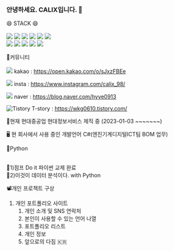 ### 안녕하세요. CALIX입니다. 👋

<!--
**wikwanggy/wikwanggy** is a ✨ _special_ ✨ repository because its `README.md` (this file) appears on your GitHub profile.

Here are some ideas to get you started:

- 🔭 I’m currently working on ...
- 🌱 I’m currently learning ...
- 👯 I’m looking to collaborate on ...
- 🤔 I’m looking for help with ...
- 💬 Ask me about ...
- 📫 How to reach me: ...
- 😄 Pronouns: ...
- ⚡ Fun fact: ...
-->

😄 STACK 😄 <br><br>
<img src="https://img.shields.io/badge/html5-E34F26?style=for-the-badge&logo=html5&logoColor=white"> 
<img src="https://img.shields.io/badge/css-1572B6?style=for-the-badge&logo=css&logoColor=white">
<img src="https://img.shields.io/badge/javascript-F7DF1E?style=for-the-badge&logo=javascript&logoColor=white">
<img src="https://img.shields.io/badge/jquery-0769AD?style=for-the-badge&logo=jquery&logoColor=white"> 
<img src="https://img.shields.io/badge/spring-6DB33f?style=for-the-badge&logo=spring&logoColor=white"> 
<img src="https://img.shields.io/badge/github-181717?style=for-the-badge&logo=github&logoColor=white"><br>
<img src="https://img.shields.io/badge/JAVA-007396?style=for-the-badge&logo=java&logoColor=white">
<img src="https://img.shields.io/badge/mysql-4479A1?style=for-the-badge&logo=mysql&logoColor=white">
<img src="https://img.shields.io/badge/apache tomcat-F8DC75?style=for-the-badge&logo=apachetomcat&logoColor=white">
<img src="https://img.shields.io/badge/python-3776AB?style=for-the-badge&logo=pythont&logoColor=white">
<img src="https://img.shields.io/badge/vuedotjs-4FC08D?style=for-the-badge&logo=vuedotjs&logoColor=white">


💬커뮤니티 <br><br>
<img src="https://img.shields.io/badge/kakaotalk-FFCD00?style=for-the-badge&logo=kakaotalk&logoColor=white"> kakao : https://open.kakao.com/o/sJxzFBEe

<img src="https://img.shields.io/badge/instagram-E4405F?style=for-the-badge&logo=instagram&logoColor=white"> insta : https://www.instagram.com/calix_98/

<img src="https://img.shields.io/badge/naver-03C75A?style=for-the-badge&logo=naver&logoColor=white"> naver :
https://blog.naver.com/hyye0913

 <img alt="Tistory" src ="https://img.shields.io/badge/Tistory-white.svg?&style=for-the-badge"> T-story :  https://wkg0610.tistory.com/

📗현재 현대중공업 현대정보서비스 제직 중 (2023-01-03 ~~~~~~~)



🖥️ 현 회사에서 사용 중인 개발언어 C#(엔진기계디지털ICT팀 BOM 업무)



📃Python<br><br>

📕1)점프 Do it 파이썬 교제 완료<br>
📖2)이것이 데이터 분석이다. with Python

📽️개인 프로젝트 구상

1) 개인 포트폴리오 사이트 
   1) 개인 소개 및 SNS 연락처
   2) 본인이 사용할 수 있는 언어 나열
   3) 포트폴리오 리스트 
   4) 개인 정보 
   5) 앞으로의 다짐
🇰🇷
